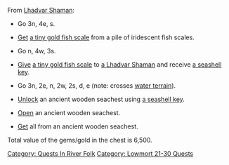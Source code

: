 From [Lhadvar Shaman](Lhadvar_Shaman.md "wikilink"):

-   Go 3n, 4e, s.

<!-- -->

-   [Get](Get.md "wikilink") [a tiny gold fish
    scale](Tiny_Gold_Fish_Scale.md "wikilink") from a pile of iridescent
    fish scales.

<!-- -->

-   Go n, 4w, 3s.

<!-- -->

-   [Give](Give.md "wikilink") [a tiny gold fish
    scale](Tiny_Gold_Fish_Scale.md "wikilink") to [a Lhadvar
    Shaman](Lhadvar_Shaman.md "wikilink") and receive [a seashell
    key](Seashell_Key.md "wikilink").

<!-- -->

-   Go 3n, 2e, n, 2w, 2s, d, e (note: crosses [water
    terrain](Water_Terrain.md "wikilink")).

<!-- -->

-   [Unlock](Unlock.md "wikilink") an ancient wooden seachest using [a
    seashell key](Seashell_Key.md "wikilink").

<!-- -->

-   [Open](Open.md "wikilink") an ancient wooden seachest.

<!-- -->

-   [Get](Get.md "wikilink") all from an ancient wooden seachest.

Total value of the gems/gold in the chest is 6,500.

[Category: Quests In River
Folk](Category:_Quests_In_River_Folk "wikilink") [Category: Lowmort
21-30 Quests](Category:_Lowmort_21-30_Quests "wikilink")
